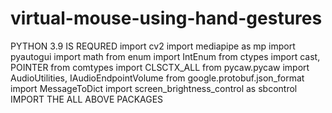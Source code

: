 # virtual-mouse-using-hand-gestures 
PYTHON 3.9 IS REQURED
import cv2
import mediapipe as mp
import pyautogui
import math
from enum import IntEnum
from ctypes import cast, POINTER
from comtypes import CLSCTX_ALL
from pycaw.pycaw import AudioUtilities, IAudioEndpointVolume
from google.protobuf.json_format import MessageToDict
import screen_brightness_control as sbcontrol
IMPORT THE ALL ABOVE PACKAGES

